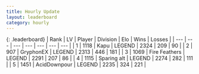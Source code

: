 ```yaml
---
title: Hourly Update
layout: leaderboard
category: hourly
---
```


{: .leaderboard}
| Rank | LV | Player | Division | Elo | Wins | Losses |
| --- | --- | --- | --- | --- | --- | --- |
| <span data-change="0">1</span> | 1118 | <span title="ID: 204953">Kapu</span> | LEGEND | <span data-change="0">2324</span> | <span data-change="0">209</span> | <span data-change="0">90</span> |
| <span data-change="0">2</span> | 907 | <span title="ID: 315148">GryphonEX</span> | LEGEND | <span data-change="3">2313</span> | <span data-change="1">446</span> | <span data-change="0">181</span> |
| <span data-change="0">3</span> | 1069 | <span title="ID: 357425">Fire Feathers</span> | LEGEND | <span data-change="0">2291</span> | <span data-change="0">207</span> | <span data-change="0">86</span> |
| <span data-change="0">4</span> | 1115 | <span title="ID: 203132">Sparing alt</span> | LEGEND | <span data-change="-15">2274</span> | <span data-change="4">282</span> | <span data-change="2">111</span> |
| <span data-change="0">5</span> | 1451 | <span title="ID: 304661">AcidDownpour</span> | LEGEND | <span data-change="0">2235</span> | <span data-change="0">324</span> | <span data-change="0">221</span> |